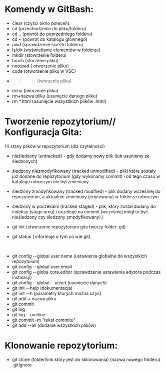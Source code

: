# Komendy w GitBash: #
 - clear (czyści okno poleceń).
 - cd (przechodzenie do pliku/folderu)
 - cd .. (powrót do poprzedniego folderu)
 - cd ~ (powrót do katalogu głównego)
 - pwd (sprawdzenie ścieżki folderu)
 - ls/dir (wyświetlanie elementów w folderze)
 - mkdir (stowrzenie folderu)
 - touch (storzenie pliku)
 - notepad ( otworzenie pliku)
 - code (otworzenie pliku w VSC)
 - >> (tworzenie pliku)
 - echo (tworzenie pliku)
 - rm+nazwa pliku (usunięcie danego pliku)
 - rm *.html (usunięcie wszystlkich plików  .html)

# Tworzenie repozytorium// Konfiguracja Gita: #
(4 stany plików w repozytorium (dla czytelności)
- nieśledzony (untracked) - gdy dodamy nowy plik (lub usuniemy ze
śledzonych)
- śledzony niezmodyfikowany (tracked unmodified) - pliki które zostały już
dodane do repozytorium (gdy wykonamy commit) i od tego czasu w
katalogu roboczym nie był zmieniany
- śledzony zmodyfikowany (tracked modified) - plik dodany wcześniej do
repozytorium, a aktualnie zmieniony (edytowany) w folderze roboczym
- śledzony w poczekalni (tracked staged) - plik, który został dodany do
indeksu (stage area) i oczekuje na commit (wcześniej mógł to być
nieśledzony czy śledzony zmodyfikowany).)


 - git init (stworzenie repozytorium gita tworzy folder .git)
 - git status ( informuje o tym co wie git)
 <br/>

  * git config --global user.name (ustawienia globalne do wszystkich repozytoium)
  * git config --global user.email
  * git config --globa core.editor (sprawdzenie ustawienia edytora podczas instalacji)
  * git config --global --unset (usunięcie danych)
  * git init --help (dokumentacja)
  * git init --h (parametry ktorych można użyć)
  * git add + nazwa pliku 
  * git commit 
  * git log 
  * git log --oneline
  * git commit -m "tekst commitu"
  * git add --all (dodanie wszystkich plików)

# Klonowanie repozytorium: #
- git clone (folder/link który jest do sklonowania) (nazwa nowego folderu)
.gitignore

